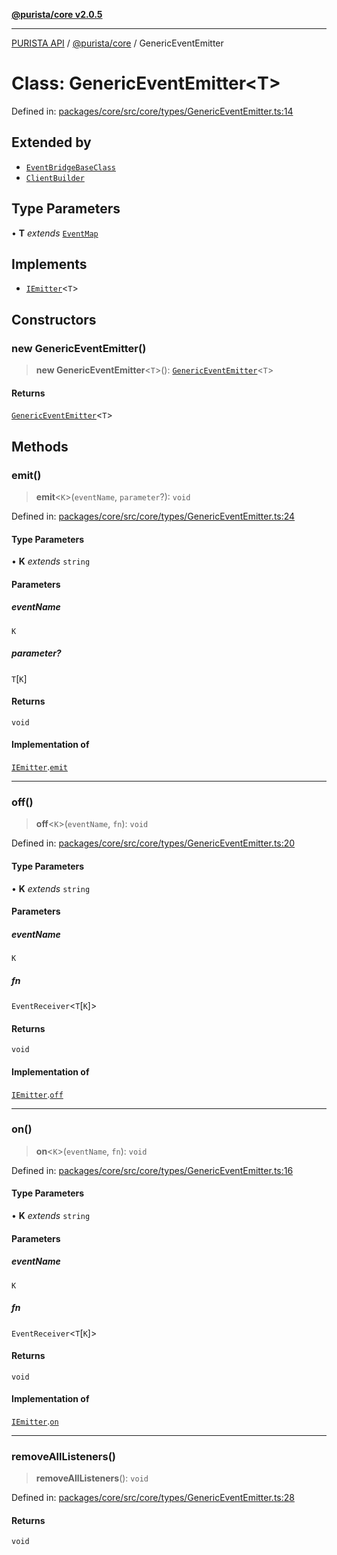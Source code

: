 [**@purista/core v2.0.5**](../README.md)

***

[PURISTA API](../../../packages.md) / [@purista/core](../README.md) / GenericEventEmitter

# Class: GenericEventEmitter\<T\>

Defined in: [packages/core/src/core/types/GenericEventEmitter.ts:14](https://github.com/puristajs/purista/blob/master/packages/core/src/core/types/GenericEventEmitter.ts#L14)

## Extended by

- [`EventBridgeBaseClass`](EventBridgeBaseClass.md)
- [`ClientBuilder`](ClientBuilder.md)

## Type Parameters

• **T** *extends* [`EventMap`](../type-aliases/EventMap.md)

## Implements

- [`IEmitter`](../interfaces/IEmitter.md)\<`T`\>

## Constructors

### new GenericEventEmitter()

> **new GenericEventEmitter**\<`T`\>(): [`GenericEventEmitter`](GenericEventEmitter.md)\<`T`\>

#### Returns

[`GenericEventEmitter`](GenericEventEmitter.md)\<`T`\>

## Methods

### emit()

> **emit**\<`K`\>(`eventName`, `parameter`?): `void`

Defined in: [packages/core/src/core/types/GenericEventEmitter.ts:24](https://github.com/puristajs/purista/blob/master/packages/core/src/core/types/GenericEventEmitter.ts#L24)

#### Type Parameters

• **K** *extends* `string`

#### Parameters

##### eventName

`K`

##### parameter?

`T`\[`K`\]

#### Returns

`void`

#### Implementation of

[`IEmitter`](../interfaces/IEmitter.md).[`emit`](../interfaces/IEmitter.md#emit)

***

### off()

> **off**\<`K`\>(`eventName`, `fn`): `void`

Defined in: [packages/core/src/core/types/GenericEventEmitter.ts:20](https://github.com/puristajs/purista/blob/master/packages/core/src/core/types/GenericEventEmitter.ts#L20)

#### Type Parameters

• **K** *extends* `string`

#### Parameters

##### eventName

`K`

##### fn

`EventReceiver`\<`T`\[`K`\]\>

#### Returns

`void`

#### Implementation of

[`IEmitter`](../interfaces/IEmitter.md).[`off`](../interfaces/IEmitter.md#off)

***

### on()

> **on**\<`K`\>(`eventName`, `fn`): `void`

Defined in: [packages/core/src/core/types/GenericEventEmitter.ts:16](https://github.com/puristajs/purista/blob/master/packages/core/src/core/types/GenericEventEmitter.ts#L16)

#### Type Parameters

• **K** *extends* `string`

#### Parameters

##### eventName

`K`

##### fn

`EventReceiver`\<`T`\[`K`\]\>

#### Returns

`void`

#### Implementation of

[`IEmitter`](../interfaces/IEmitter.md).[`on`](../interfaces/IEmitter.md#on)

***

### removeAllListeners()

> **removeAllListeners**(): `void`

Defined in: [packages/core/src/core/types/GenericEventEmitter.ts:28](https://github.com/puristajs/purista/blob/master/packages/core/src/core/types/GenericEventEmitter.ts#L28)

#### Returns

`void`
